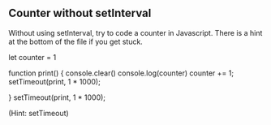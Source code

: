 ## Counter without setInterval

Without using setInterval, try to code a counter in Javascript. There is a hint at the bottom of the file if you get stuck.


let counter = 1

function print() {
  console.clear()
  console.log(counter)
  counter += 1;
  setTimeout(print, 1 * 1000);
  
}
 setTimeout(print, 1 * 1000);





































































(Hint: setTimeout)